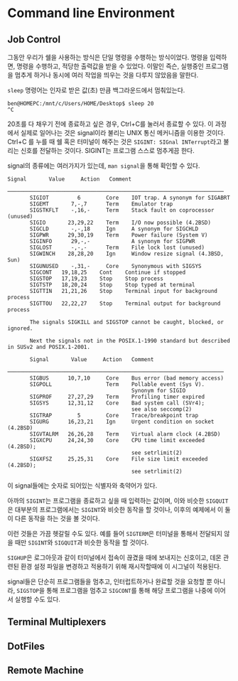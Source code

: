 # Command line Environment

## Job Control

그동안 우리가 쉘을 사용하는 방식은 단일 명령을 수행하는 방식이었다. 명령을 입력하면, 명령을 수행하고, 적당한 출력값을 받을 수 있었다. 이말인 즉슨, 실행중인 프로그램을 멈추게 하거나 동시에 여러 작업을 띄우는 것을 다루지 않았음을 말한다.

`sleep` 명령어는 인자로 받은 값(초) 만큼 백그라운드에서 멈춰있는다.


```console
ben@HOMEPC:/mnt/c/Users/HOME/Desktop$ sleep 20
^C
```

20초를 다 채우기 전에 종료하고 싶은 경우,  Ctrl+C를 눌러서 종료할 수 있다.
이 과정에서 실제로 일어나는 것은 signal이라 불리는 UNIX 통신 메커니즘을 이용한 것이다. 
Ctrl+C 를 누를 때 쉘 혹은 터미널이 해주는 것은 `SIGINT: SIGnal INTerrupt`라고 불리는 신호를 전달하는 것이다. 
SIGINT는 프로그램 스스로 멈추게끔 한다.

signal의 종류에는 여러가지가 있는데, `man signal`을 통해 확인할 수 있다.

```console
Signal       Value     Action   Comment
       ────────────────────────────────────────────────────────────────────
       SIGIOT         6        Core    IOT trap. A synonym for SIGABRT
       SIGEMT       7,-,7      Term    Emulator trap
       SIGSTKFLT    -,16,-     Term    Stack fault on coprocessor (unused)
       SIGIO       23,29,22    Term    I/O now possible (4.2BSD)
       SIGCLD       -,-,18     Ign     A synonym for SIGCHLD
       SIGPWR      29,30,19    Term    Power failure (System V)
       SIGINFO      29,-,-             A synonym for SIGPWR
       SIGLOST      -,-,-      Term    File lock lost (unused)
       SIGWINCH    28,28,20    Ign     Window resize signal (4.3BSD, Sun)
       SIGUNUSED    -,31,-     Core    Synonymous with SIGSYS
       SIGCONT   19,18,25    Cont    Continue if stopped
       SIGSTOP   17,19,23    Stop    Stop process
       SIGTSTP   18,20,24    Stop    Stop typed at terminal
       SIGTTIN   21,21,26    Stop    Terminal input for background process
       SIGTTOU   22,22,27    Stop    Terminal output for background process

       The signals SIGKILL and SIGSTOP cannot be caught, blocked, or ignored.

       Next the signals not in the POSIX.1-1990 standard but described in SUSv2 and POSIX.1-2001.

       Signal       Value     Action   Comment
       ────────────────────────────────────────────────────────────────────
       SIGBUS      10,7,10     Core    Bus error (bad memory access)
       SIGPOLL                 Term    Pollable event (Sys V).
                                       Synonym for SIGIO
       SIGPROF     27,27,29    Term    Profiling timer expired
       SIGSYS      12,31,12    Core    Bad system call (SVr4);
                                       see also seccomp(2)
       SIGTRAP        5        Core    Trace/breakpoint trap
       SIGURG      16,23,21    Ign     Urgent condition on socket (4.2BSD)
       SIGVTALRM   26,26,28    Term    Virtual alarm clock (4.2BSD)
       SIGXCPU     24,24,30    Core    CPU time limit exceeded (4.2BSD);
                                       see setrlimit(2)
       SIGXFSZ     25,25,31    Core    File size limit exceeded (4.2BSD);
                                       see setrlimit(2)
```

이 signal들에는 숫자로 되어있는 식별자와 축약어가 있다.

아까의 `SIGINT`는 프로그램을 종료하고 싶을 때 입력하는 값이며, 이와 비슷한 `SIGQUIT`은 대부분의 프로그램에서는 `SIGINT`와 비슷한 동작을 할 것이나, 이후의 예제에서 이 둘이 다른 동작을 하는 것을 볼 것이다.

이런 것들은 가끔 헷갈릴 수도 있다. 예를 들어 `SIGTERM`은 터미널을 통해서 전달되지 않을 때만 `SIGINT`와 `SIGQUIT`과 비슷한 동작을 할 것이다. 

`SIGHUP`은 로그아웃과 같이 터미널에서 접속이 끊겼을 때에 보내지는 신호이고, 데몬 관련된 환경 설정 파일을 변경하고 적용하기 위해 재시작할때에 이 시그널이 적용된다.

signal들은 단순히 프로그램들을 멈추고, 인터럽트하거나 완료할 것을 요청할 뿐 아니라, `SIGSTOP`을 통해 프로그램을 멈추고 `SIGCONT`를 통해 해당  프로그램을 나중에 이어서 실행할 수도 있다.

## Terminal Multiplexers

## DotFiles

## Remote Machine

